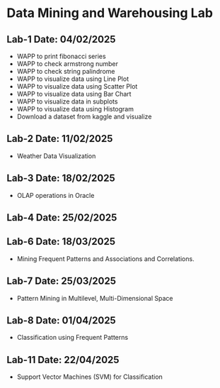 # Data Mining and Warehousing Lab

## Lab-1 Date: 04/02/2025
- WAPP to print fibonacci series
- WAPP to check armstrong number
- WAPP to check string palindrome
- WAPP to visualize data using Line Plot
- WAPP to visualize data using Scatter Plot
- WAPP to visualize data using Bar Chart
- WAPP to visualize data in subplots
- WAPP to visualize data using Histogram
- Download a dataset from kaggle and visualize

## Lab-2 Date: 11/02/2025
- Weather Data Visualization

## Lab-3 Date: 18/02/2025
- OLAP operations in Oracle

## Lab-4 Date: 25/02/2025

## Lab-6 Date: 18/03/2025
- Mining Frequent Patterns and Associations and Correlations.

## Lab-7 Date: 25/03/2025
- Pattern Mining in Multilevel, Multi-Dimensional Space

## Lab-8 Date: 01/04/2025
- Classification using Frequent Patterns

## Lab-11 Date: 22/04/2025
- Support Vector Machines (SVM) for Classification